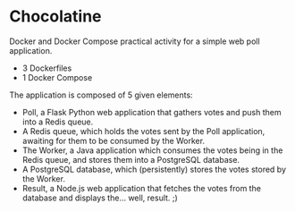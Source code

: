 # Chocolatine

Docker and Docker Compose practical activity for a simple web poll application.
- 3 Dockerfiles
- 1 Docker Compose

The application is composed of 5 given elements:
- Poll, a Flask Python web application that gathers votes and push them into a Redis queue.
- A Redis queue, which holds the votes sent by the Poll application, awaiting for them to be
consumed by the Worker.
- The Worker, a Java application which consumes the votes being in the Redis queue, and stores
them into a PostgreSQL database.
- A PostgreSQL database, which (persistently) stores the votes stored by the Worker.
- Result, a Node.js web application that fetches the votes from the database and displays the... well, result. ;)